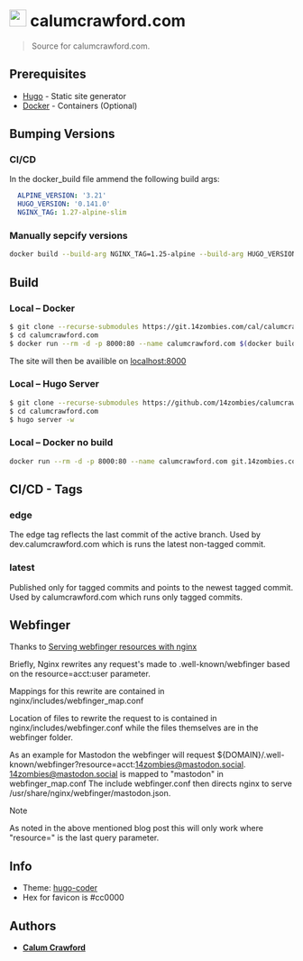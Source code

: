 # <img src="https://calumcrawford.com/favicons/apple-touch-icon.png" alt="calumcrawford.com logo" height=30 /> calumcrawford.com

> Source for calumcrawford.com.

## Prerequisites
* [Hugo](https://gohugo.io/) - Static site generator
* [Docker](https://docker.com) - Containers (Optional)

## Bumping Versions
### CI/CD
In the docker_build file ammend the following build args:
```yaml
  ALPINE_VERSION: '3.21'
  HUGO_VERSION: '0.141.0'
  NGINX_TAG: 1.27-alpine-slim
```
### Manually sepcify versions
```sh
docker build --build-arg NGINX_TAG=1.25-alpine --build-arg HUGO_VERSION=0.121.0 --build-arg ALPINE_VERSION=3.21
```

## Build
### Local – Docker
```sh
$ git clone --recurse-submodules https://git.14zombies.com/cal/calumcrawford.com.git
$ cd calumcrawford.com
$ docker run --rm -d -p 8000:80 --name calumcrawford.com $(docker build -q -f ./docker/Dockerfile . )
```

The site will then be availible on [localhost:8000](https://localhost:8000)

### Local – Hugo Server
```sh
$ git clone --recurse-submodules https://github.com/14zombies/calumcrawford.com
$ cd calumcrawford.com
$ hugo server -w
```

### Local – Docker no build
```sh
docker run --rm -d -p 8000:80 --name calumcrawford.com git.14zombies.com/cal/calumcrawford.com
```

## CI/CD - Tags
### edge
The edge tag reflects the last commit of the active branch.
Used by dev.calumcrawford.com which is runs the latest non-tagged commit.

### latest
Published only for tagged commits and points to the newest tagged commit.
Used by calumcrawford.com which runs only tagged commits.

## Webfinger
Thanks to [Serving webfinger resources with nginx](https://fnordig.de/2023/01/02/serving-webfinger-resources-with-nginx/)

Briefly, Nginx rewrites any request's made to .well-known/webfinger based on the resource=acct:user parameter.

Mappings for this rewrite are contained in nginx/includes/webfinger_map.conf

Location of files to rewrite the request to is contained in nginx/includes/webfinger.conf while the files themselves are in the webfinger folder.

As an example for Mastodon the webfinger will request ${DOMAIN}/.well-known/webfinger?resource=acct:14zombies@mastodon.social.
14zombies@mastodon.social is mapped to "mastodon" in webfinger_map.conf
The include webfinger.conf then directs nginx to serve /usr/share/nginx/webfinger/mastodon.json.

>[!NOTE]
> As noted in the above mentioned blog post this will only work where "resource=" is the last query parameter.


## Info
* Theme: [hugo-coder](https://github.com/luizdepra/hugo-coder)
* Hex for favicon is #cc0000

## Authors
* [**Calum Crawford**](https://calumcrawford.com)
